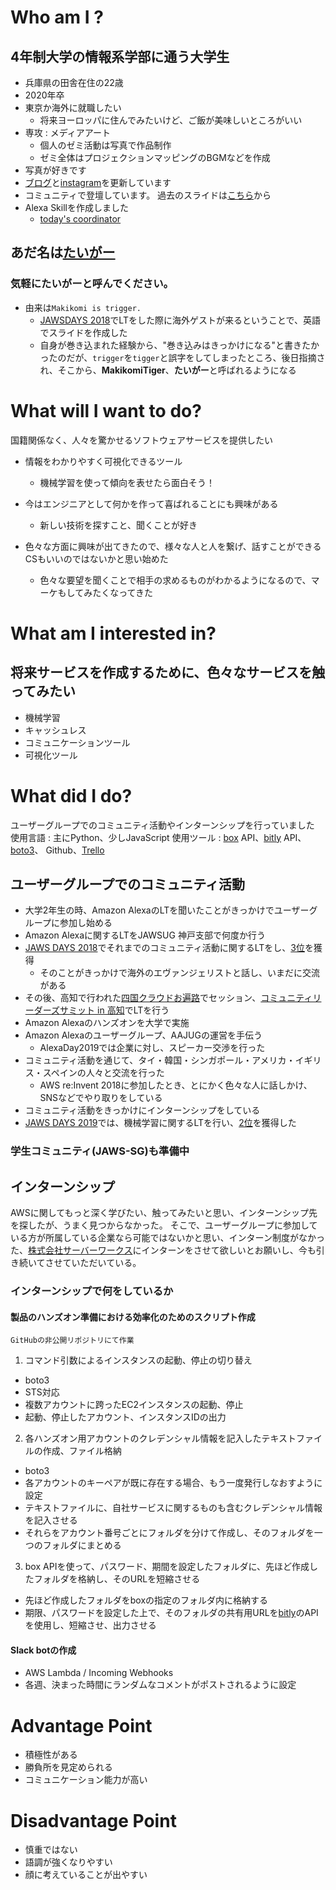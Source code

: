 # Who am I ?
## 4年制大学の情報系学部に通う大学生
- 兵庫県の田舎在住の22歳
- 2020年卒
- 東京か海外に就職したい
    - 将来ヨーロッパに住んでみたいけど、ご飯が美味しいところがいい
- 専攻 : メディアアート
    - 個人のゼミ活動は写真で作品制作
    - ゼミ全体はプロジェクションマッピングのBGMなどを作成
- 写真が好きです
- [ブログ](https://makikomitiger.com/)と[instagram](https://www.instagram.com/kana_nun_)を更新しています
- コミュニティで登壇しています。
    過去のスライドは[こちら](https://speakerdeck.com/ktkn1129)から
- Alexa Skillを作成しました
    - [today's coordinator](https://www.amazon.com/Kana-K-todays-coordinator/dp/B07F1NWRF3/ref=sr_1_1?keywords=Kana.K+alexa+skill&qid=1562982991&s=gateway&sr=8-1)

## あだ名は[たいがー](https://twitter.com/MakikomiTiger)
### 気軽にたいがーと呼んでください。
- 由来は`Makikomi is trigger.`
    - [JAWSDAYS 2018](https://jawsdays2018.jaws-ug.jp/)でLTをした際に海外ゲストが来るということで、英語でスライドを作成した
    - 自身が巻き込まれた経験から、"巻き込みはきっかけになる"と書きたかったのだが、`trigger`を`tigger`と誤字をしてしまったところ、後日指摘され、そこから、**MakikomiTiger**、**たいがー**と呼ばれるようになる

# What will I want to do?
国籍関係なく、人々を驚かせるソフトウェアサービスを提供したい
- 情報をわかりやすく可視化できるツール
    - 機械学習を使って傾向を表せたら面白そう！

- 今はエンジニアとして何かを作って喜ばれることにも興味がある
    - 新しい技術を探すこと、聞くことが好き
- 色々な方面に興味が出てきたので、様々な人と人を繋げ、話すことができるCSもいいのではないかと思い始めた
    - 色々な要望を聞くことで相手の求めるものがわかるようになるので、マーケもしてみたくなってきた

# What am I interested in?
## 将来サービスを作成するために、色々なサービスを触ってみたい
- 機械学習
- キャッシュレス
- コミュニケーションツール
- 可視化ツール

# What did I do?
ユーザーグループでのコミュニティ活動やインターンシップを行っていました
使用言語 :  主にPython、少しJavaScript
使用ツール : [box](https://www.box.com/ja-jp/home) API、[bitly](https://bitly.com/) API、 [boto3](https://boto3.amazonaws.com/v1/documentation/api/latest/index.html?id=docs_gateway)、 Github、[Trello](https://trello.com/ja)

##  ユーザーグループでのコミュニティ活動
- 大学2年生の時、Amazon AlexaのLTを聞いたことがきっかけでユーザーグループに参加し始める
- Amazon Alexaに関するLTをJAWSUG 神戸支部で何度か行う
- [JAWS DAYS 2018](https://jawsdays2018.jaws-ug.jp/)でそれまでのコミュニティ活動に関するLTをし、[3位](https://speakerdeck.com/ktkn1129/why-do-i-stand-here-now)を獲得
    - そのことがきっかけで海外のエヴァンジェリストと話し、いまだに交流がある
- その後、高知で行われた[四国クラウドお遍路](http://ohenro.jaws-ug.jp/)でセッション、[コミュニティリーダーズサミット in 高知](https://eventregist.com/e/CLS_Kochi?lang=ja_JP)でLTを行う
- Amazon Alexaのハンズオンを大学で実施
- Amazon Alexaのユーザーグループ、AAJUGの運営を手伝う
    - AlexaDay2019では企業に対し、スピーカー交渉を行った
- コミュニティ活動を通じて、タイ・韓国・シンガポール・アメリカ・イギリス・スペインの人々と交流を行った
    - AWS re:Invent 2018に参加したとき、とにかく色々な人に話しかけ、SNSなどでやり取りをしている
- コミュニティ活動をきっかけにインターンシップをしている
- [JAWS DAYS 2019](https://jawsdays2019.jaws-ug.jp/)では、機械学習に関するLTを行い、[2位](https://speakerdeck.com/ktkn1129/katukowotukekirenaisi-falseji-jie-xue-xi-my-machine-learning-that-i-cant-show-off)を獲得した

### 学生コミュニティ(JAWS-SG)も準備中

## インターンシップ
AWSに関してもっと深く学びたい、触ってみたいと思い、インターンシップ先を探したが、うまく見つからなかった。
そこで、ユーザーグループに参加している方が所属している企業なら可能ではないかと思い、インターン制度がなかった、[株式会社サーバーワークス](https://www.serverworks.co.jp/)にインターンをさせて欲しいとお願いし、今も引き続いてさせていただいている。

### インターンシップで何をしているか
#### 製品のハンズオン準備における効率化のためのスクリプト作成
`GitHubの非公開リポジトリにて作業`
1.  コマンド引数によるインスタンスの起動、停止の切り替え
- boto3
- STS対応
- 複数アカウントに跨ったEC2インスタンスの起動、停止
- 起動、停止したアカウント、インスタンスIDの出力

2. 各ハンズオン用アカウントのクレデンシャル情報を記入したテキストファイルの作成、ファイル格納
- boto3
- 各アカウントのキーペアが既に存在する場合、もう一度発行しなおすように設定
- テキストファイルに、自社サービスに関するものも含むクレデンシャル情報を記入させる
- それらをアカウント番号ごとにフォルダを分けて作成し、そのフォルダを一つのフォルダにまとめる

3. box APIを使って、パスワード、期間を設定したフォルダに、先ほど作成したフォルダを格納し、そのURLを短縮させる
- 先ほど作成したフォルダをboxの指定のフォルダ内に格納する
- 期限、パスワードを設定した上で、そのフォルダの共有用URLを[bitly](https://bitly.com/)のAPIを使用し、短縮させ、出力させる

#### Slack botの作成
- AWS Lambda / Incoming Webhooks
- 各週、決まった時間にランダムなコメントがポストされるように設定

# Advantage Point
- 積極性がある
- 勝負所を見定められる
- コミュニケーション能力が高い

# Disadvantage Point
- 慎重ではない
- 語調が強くなりやすい
- 顔に考えていることが出やすい
